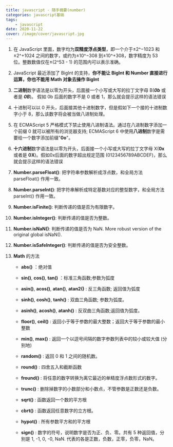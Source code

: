 ```yaml
---
title: javascript - 随手摘要(number)
categories: javascript基础
tags:
    - javascript
date: 2020-11-22
cover: /image/cover/javascript.jpg
---
```


1. 在 JavaScript 里面，数字均为**双精度浮点类型**，即一个介于±2^−1023 和±2^+1024 之间的数字，或约为±10^−308 到±10^+308，数字精度为 53 位。整数数值仅在±(2^53 - 1) 的范围内可以表示准确。

2. JavaScript 最近添加了 BigInt 的支持，**你不能让 BigInt 和 Number 直接进行运算，你也不能用 Math 对象去操作 BigInt**

3. **二进制**数字语法是以零为开头，后面接一个小写或大写的拉丁文字母 B(***0b*** 或者是 ***0B***)。 假如 0b 后面的数字不是 0 或者 1，那么就会提示这样的语法错误

4. 十进制可以以 0 开头，后面接其他十进制数字，但是假如下一个接的十进制数字小于 8，那么该数字将会被当做八进制处理。

5. 在 ECMAScript 5 严格模式下禁止使用八进制语法。通过在八进制数字添加一个前缀 0 就可以被所有的浏览器支持; ECMAScript 6 中使用**八进制**数字是需要给一个数字添加前缀"**0o**"。

6. **十六进制**数字语法是以零为开头，后面接一个小写或大写的拉丁文字母 X(**0x** 或者是 **0X**)。假如0x后面的数字超出规定范围 (0123456789ABCDEF)，那么就会提示这样的语法错误

7. **Number.parseFloat()**: 把字符串参数解析成浮点数，和全局方法 parseFloat() 作用一致。

8. **Number.parseInt()**: 把字符串解析成特定基数对应的整型数字，和全局方法 parseInt() 作用一致。

9. **Number.isFinite()**: 判断传递的值是否为有限数字。

10. **Number.isInteger()**: 判断传递的值是否为整数。

11. **Number.isNaN()**: 判断传递的值是否为 NaN. More robust version of the original global isNaN().

12. **Number.isSafeInteger()**: 判断传递的值是否为安全整数。

13. **Math** 的方法

    - **abs()** ：绝对值

    - **sin()**, **cos()**, **tan()** ：标准三角函数;参数为弧度

    - **asin()**, **acos()**, **atan()**, **atan2()** : 反三角函数; 返回值为弧度

    - **sinh()**, **cosh()**, **tanh()** : 双曲三角函数; 参数为弧度。

    - **asinh()**, **acosh()**, **atanh()** : 反双曲三角函数;返回值为弧度。

    - **floor()**, **ceil()** : 返回小于等于参数的最大整数；返回大于等于参数的最小整数

    - **min()**, **max()** : 返回一个以逗号间隔的数字参数列表中的较小或较大值 (分别地)

    - **random()** : 返回 0 和 1 之间的随机数。

    - **round()** : 四舍五入和截断函数

    - **fround()** : 将任意的数字转换为离它最近的单精度浮点数形式的数字。

    - **trunc()** : 删除掉数字的小数部分和小数点，不管参数是正数还是负数。

    - **sqrt()** : 函数返回一个数的平方根

    - **cbrt()** : 函数返回任意数字的立方根。

    - **hypot()** : 所有参数平方和的平方根

    - **sign()** : 数字的符号，说明数字是否为正、负、零。共有 5 种返回值，分别是 1, -1, 0, -0, NaN. 代表的各是正数，负数，正零，负零，NaN。
